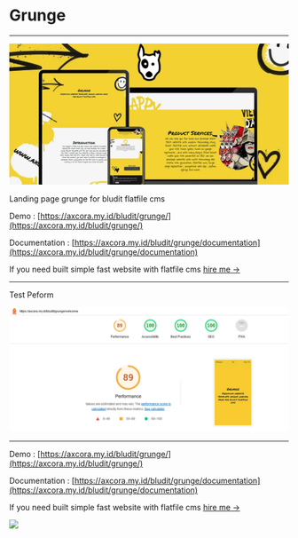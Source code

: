 # Grunge

--------

![Free download bludit themes cms](grungebludit.webp)

Landing page grunge for bludit flatfile cms

Demo : [https://axcora.my.id/bludit/grunge/](https://axcora.my.id/bludit/grunge/)

Documentation : [https://axcora.my.id/bludit/grunge/documentation](https://axcora.my.id/bludit/grunge/documentation)

If you need built simple fast website with flatfile cms [hire me →](https://www.fiverr.com/creativitas/design-your-website-with-phyton-django)

--------

Test Peform

![Free download bludit template cms](budittest.webp)

--------


Demo : [https://axcora.my.id/bludit/grunge/](https://axcora.my.id/bludit/grunge/)

Documentation : [https://axcora.my.id/bludit/grunge/documentation](https://axcora.my.id/bludit/grunge/documentation)

If you need built simple fast website with flatfile cms [hire me →](https://www.fiverr.com/creativitas/design-your-website-with-phyton-django)

<a href="https://www.buymeacoffee.com/axcora"><img width="240" src="https://blogger.googleusercontent.com/img/b/R29vZ2xl/AVvXsEgIA9HMwkK8kr7uRwVNxnhXsLQsJHxQQYVSzqCAaK58OpJOiTlzbIX7eEwS_VpJ3oEG-xrmVEl2WKqGvB_o-KjyBGTbbjFHM_bN2Jce9g3FTnt2ZJViwcvB9DHPOKPEMCl7jTQRVWKPw_ETloH7_CK8Xr09SSNNx22xnfGjViwdEsGtR-yGrLmr-JUGHA/s1090/bmc-button.png"/></a>
